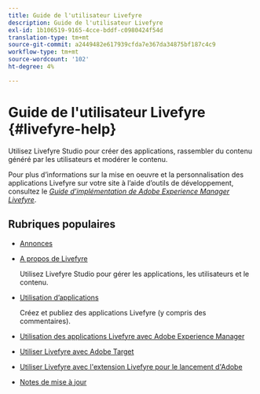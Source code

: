 ```yaml
---
title: Guide de l'utilisateur Livefyre
description: Guide de l'utilisateur Livefyre
exl-id: 1b106519-9165-4cce-bddf-c0980424f54d
translation-type: tm+mt
source-git-commit: a2449482e617939cfda7e367da34875bf187c4c9
workflow-type: tm+mt
source-wordcount: '102'
ht-degree: 4%

---
```


# Guide de l&#39;utilisateur Livefyre {#livefyre-help}

Utilisez Livefyre Studio pour créer des applications, rassembler du contenu généré par les utilisateurs et modérer le contenu.

Pour plus d’informations sur la mise en oeuvre et la personnalisation des applications Livefyre sur votre site à l’aide d’outils de développement, consultez le [*Guide d’implémentation de Adobe Experience Manager Livefyre*](/help/implementation/home.md).

## Rubriques populaires

* [Annonces](c-anouncements.md#c_anouncements)

* [A propos de Livefyre](c-product.md#c_product)

   Utilisez Livefyre Studio pour gérer les applications, les utilisateurs et le contenu.

* [Utilisation d’applications](c-about-apps/c-about-apps.md#c_about_apps)

   Créez et publiez des applications Livefyre (y compris des commentaires).

* [Utilisation des applications Livefyre avec Adobe Experience Manager](https://helpx.adobe.com/experience-manager/6-4/sites/administering/using/livefyre.html)


* [Utiliser Livefyre avec Adobe Target](/help/using/c-library/livefyre-target.md)

* [Utiliser Livefyre avec l&#39;extension Livefyre pour le lancement d&#39;Adobe](https://docs.adobelaunch.com/extension-reference/web/adobe-livefyre-extension)

* [Notes de mise à jour](c-rn/c-rn.md#c_rn)
